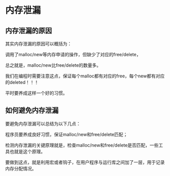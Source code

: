 # 内存泄漏

## 内存泄漏的原因
其实内存泄漏的原因可以概括为：  

调用了malloc/new等内存申请的操作，但缺少了对应的free/delete，   

总之就是，malloc/new比free/delete的数量多。    

我们在编程时需要注意这点，保证每个malloc都有对应的free，每个new都有对应的deleted！！！  

平时要养成这样一个好的习惯。

## 如何避免内存泄漏
要避免内存泄漏可以总结为以下几点：  

程序员要养成良好习惯，保证malloc/new和free/delete匹配； 

检测内存泄漏的关键原理就是，检查malloc/new和free/delete是否匹配，一些工具也就是这个原理。    

要做到这点，就是利用宏或者钩子，在用户程序与运行库之间加了一层，用于记录内存分配情况。
